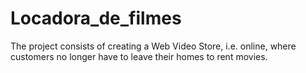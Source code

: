 # Locadora_de_filmes
The project consists of creating a Web Video Store, i.e. online, where customers no longer have to leave their homes to rent movies.
